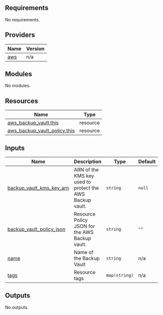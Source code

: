<!-- BEGIN_TF_DOCS -->
## Requirements

No requirements.

## Providers

| Name | Version |
|------|---------|
| <a name="provider_aws"></a> [aws](#provider\_aws) | n/a |

## Modules

No modules.

## Resources

| Name | Type |
|------|------|
| [aws_backup_vault.this](https://registry.terraform.io/providers/hashicorp/aws/latest/docs/resources/backup_vault) | resource |
| [aws_backup_vault_policy.this](https://registry.terraform.io/providers/hashicorp/aws/latest/docs/resources/backup_vault_policy) | resource |

## Inputs

| Name | Description | Type | Default | Required |
|------|-------------|------|---------|:--------:|
| <a name="input_backup_vault_kms_key_arn"></a> [backup\_vault\_kms\_key\_arn](#input\_backup\_vault\_kms\_key\_arn) | ARN of the KMS key used to protect the AWS Backup vault. | `string` | `null` | no |
| <a name="input_backup_vault_policy_json"></a> [backup\_vault\_policy\_json](#input\_backup\_vault\_policy\_json) | Resource Policy JSON for the AWS Backup vault. | `string` | `""` | no |
| <a name="input_name"></a> [name](#input\_name) | Name of the Backup Vault | `string` | n/a | yes |
| <a name="input_tags"></a> [tags](#input\_tags) | Resource tags | `map(string)` | n/a | yes |

## Outputs

No outputs.
<!-- END_TF_DOCS -->